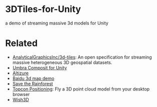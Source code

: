 # 3DTiles-for-Unity
 a demo of streaming massive 3d models for Unity

# Related

* [AnalyticalGraphicsInc/3d-tiles](https://github.com/AnalyticalGraphicsInc/3d-tiles): An open specification for streaming massive heterogeneous 3D geospatial datasets.
* [Umbra Composit for Unity](https://blog.umbra3d.com/blog/large-and-complex-3d-content-in-unity)
* [Altizure](https://www.altizure.cn/)
* [Baidu 3d map demo](http://map.baidu.com/scenic3d/index.html?id=qinghuiyuan)
* [Save the Rainforest](http://rainforest.arkivert.no)
* [Topcon Positioning](https://www.topconpositioning.com/content/experience-magnet-collage-web-action): Fly a 3D point cloud model from your desktop browser
* [Wish3D](http://earthdata.wish3d.com/example_online/wish3dexamples/onlinecase.html?guid=siwangxi)
